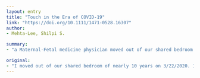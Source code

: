 ```yaml
---
layout: entry
title: "Touch in the Era of COVID-19"
link: "https://doi.org/10.1111/1471-0528.16307"
author:
- Mehta-Lee, Shilpi S.

summary:
- "a Maternal-Fetal medicine physician moved out of our shared bedroom of nearly 10 years on 3/22/2020. She was acutely aware of the coming COVID-19 crisis and its potential ramifications on the health of her family, friends, patients and community. He is trained to function well in emergencies, and in this case, it was a quick and seemingly logical next-step to sleep separately."

original:
- "I moved out of our shared bedroom of nearly 10 years on 3/22/2020. It was not a difficult decision as we have two young children and wondered what would happen if both of us became ill at the same time. As a Maternal-Fetal medicine physician in New York City, I was acutely aware of the coming COVID-19 crisis, and its potential ramifications on the health of my family, friends, patients and community. I am trained to function well in emergencies, and in this case, it was a quick and seemingly logical next-step to sleep separately."
---
```



